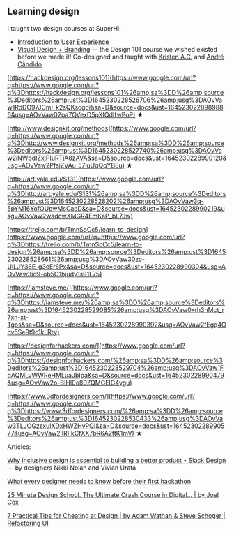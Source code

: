 ## Learning design

I taught two design courses at SuperHi:

  * [Introduction to User Experience](https://www.google.com/url?q=https://www.google.com/url?q%3Dhttps://www.superhi.com/courses/introduction-to-user-experience-design%26amp;sa%3DD%26amp;source%3Deditors%26amp;ust%3D1645230228524879%26amp;usg%3DAOvVaw15TS2ggpvQAxYfd5M4TmbL&sa=D&source=docs&ust=1645230228989511&usg=AOvVaw2rsreNQ0wHSdSoNL0lOOfj) 
  * [Visual Design + Branding](https://www.google.com/url?q=https://www.google.com/url?q%3Dhttps://www.superhi.com/courses/visual-design-and-branding%26amp;sa%3DD%26amp;source%3Deditors%26amp;ust%3D1645230228525463%26amp;usg%3DAOvVaw2EUBcH13wbPMOwvAfeFFOD&sa=D&source=docs&ust=1645230228989622&usg=AOvVaw23i69mVTTlbk8oZ_BgMn64) — the Design 101 course we wished existed before we made it! Co-designed and taught with [Kristen A.C.](https://www.google.com/url?q=https://www.google.com/url?q%3Dhttps://www.ackristen.ca/%26amp;sa%3DD%26amp;source%3Deditors%26amp;ust%3D1645230228525807%26amp;usg%3DAOvVaw05jt4_iBTTfq1b9E-V_fJY&sa=D&source=docs&ust=1645230228989707&usg=AOvVaw26SIngqx6RYwncAgi0jVkC) and [André Cândido](https://www.google.com/url?q=https://www.google.com/url?q%3Dhttps://andre-candido.com/%26amp;sa%3DD%26amp;source%3Deditors%26amp;ust%3D1645230228526100%26amp;usg%3DAOvVaw0r4ii7Z6ZLS5pPkFsIoOA1&sa=D&source=docs&ust=1645230228989779&usg=AOvVaw0cxJ_SN-sGQ4i4aI7JAdin)

[https://hackdesign.org/lessons101](https://www.google.com/url?q=https://www.google.com/url?q%3Dhttps://hackdesign.org/lessons101%26amp;sa%3DD%26amp;source%3Deditors%26amp;ust%3D1645230228526706%26amp;usg%3DAOvVaw1RdDO97JCmI_k2sQKscgdi&sa=D&source=docs&ust=1645230228989886&usg=AOvVaw02pa7QVexD5pXIQdIfwPoP) ★

[http://www.designkit.org/methods](https://www.google.com/url?q=https://www.google.com/url?q%3Dhttp://www.designkit.org/methods%26amp;sa%3DD%26amp;source%3Deditors%26amp;ust%3D1645230228527740%26amp;usg%3DAOvVaw2iNWbdIZxjPIuRTjA8zAVA&sa=D&source=docs&ust=1645230228990120&usg=AOvVaw2PfsjZVAu_57luUqQqYBEu) ★

[http://art.yale.edu/S131](https://www.google.com/url?q=https://www.google.com/url?q%3Dhttp://art.yale.edu/S131%26amp;sa%3DD%26amp;source%3Deditors%26amp;ust%3D1645230228528202%26amp;usg%3DAOvVaw3q-5pYM16YofOUpwMsCaeD&sa=D&source=docs&ust=1645230228990219&usg=AOvVaw2wadcwXMGR4EmKaP_bL7Jw)

[https://trello.com/b/TmnSoCc5/learn-to-design](https://www.google.com/url?q=https://www.google.com/url?q%3Dhttps://trello.com/b/TmnSoCc5/learn-to-design%26amp;sa%3DD%26amp;source%3Deditors%26amp;ust%3D1645230228528661%26amp;usg%3DAOvVaw30zc-UiLJY38E_g3eEr6Px&sa=D&source=docs&ust=1645230228990304&usg=AOvVaw3id9-ob5O1hjudy1s91L75)

[https://iamsteve.me/](https://www.google.com/url?q=https://www.google.com/url?q%3Dhttps://iamsteve.me/%26amp;sa%3DD%26amp;source%3Deditors%26amp;ust%3D1645230228529085%26amp;usg%3DAOvVaw0xrh3hMct_r7xn-xt-Tgos&sa=D&source=docs&ust=1645230228990392&usg=AOvVaw2fEgq4Ohv5Se9t9c1kLRry)

[https://designforhackers.com/](https://www.google.com/url?q=https://www.google.com/url?q%3Dhttps://designforhackers.com/%26amp;sa%3DD%26amp;source%3Deditors%26amp;ust%3D1645230228529704%26amp;usg%3DAOvVaw1FqAQMLvWWReHMLuaJbIpa&sa=D&source=docs&ust=1645230228990479&usg=AOvVaw2o-BIHI0o80ZQMGEIG4ygu)

[https://www.3dfordesigners.com/](https://www.google.com/url?q=https://www.google.com/url?q%3Dhttps://www.3dfordesigners.com/%26amp;sa%3DD%26amp;source%3Deditors%26amp;ust%3D1645230228530433%26amp;usg%3DAOvVaw3TLJOGzsxulXDxHWZHvPQI&sa=D&source=docs&ust=1645230228990577&usg=AOvVaw2iIRFkCfXX7bR6A2ttK1mV) ★

Articles:

[Why inclusive design is essential to building a better product • Slack Design](https://www.google.com/url?q=https://www.google.com/url?q%3Dhttps://slack.design/articles/why-inclusive-design-is-essential-to-building-a-better-product/%26amp;sa%3DD%26amp;source%3Deditors%26amp;ust%3D1645230228531606%26amp;usg%3DAOvVaw2WW1pU6QXTENbrrMgXzw9U&sa=D&source=docs&ust=1645230228990810&usg=AOvVaw32WwOJRLVpVmC6xOjsmrpK) — by designers Nikki Nolan and Vivian Urata

 [What every designer needs to know before their first hackathon](https://www.google.com/url?q=https://www.google.com/url?q%3Dhttps://uxplanet.org/what-every-designer-needs-to-know-before-their-first-hackathon-e880def70dfb%26amp;sa%3DD%26amp;source%3Deditors%26amp;ust%3D1645230228532245%26amp;usg%3DAOvVaw1YDRQDy_IeTCZh_EEVjbvG&sa=D&source=docs&ust=1645230228990924&usg=AOvVaw1UwIaEbybos-zxNOlz9rTm)

[25 Minute Design School. The Ultimate Crash Course in Digital… | by Joel Cox](https://www.google.com/url?q=https://www.google.com/url?q%3Dhttps://medium.muz.li/23-minute-design-school-6c938dd97f2b?ref%253Duxdesignweekly%26amp;sa%3DD%26amp;source%3Deditors%26amp;ust%3D1645230228532807%26amp;usg%3DAOvVaw1BwUJcW3NiNfjeU1Z6JBwD&sa=D&source=docs&ust=1645230228991040&usg=AOvVaw0T3o8UcED-4BcufAQNkXQx)

[7 Practical Tips for Cheating at Design | by Adam Wathan & Steve Schoger | Refactoring UI](https://www.google.com/url?q=https://www.google.com/url?q%3Dhttps://medium.com/refactoring-ui/7-practical-tips-for-cheating-at-design-40c736799886%26amp;sa%3DD%26amp;source%3Deditors%26amp;ust%3D1645230228533348%26amp;usg%3DAOvVaw1yc_axidAqB6RqdVRGxv7b&sa=D&source=docs&ust=1645230228991148&usg=AOvVaw3HjoGLZ29jRnlboRhmqoyi)
